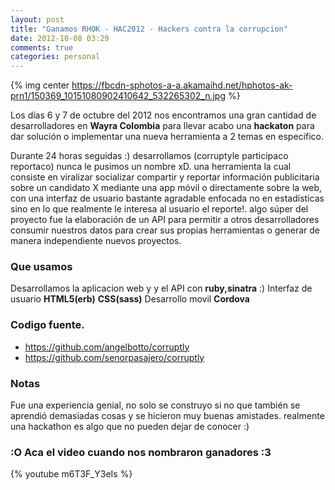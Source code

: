 ```yaml
---
layout: post
title: "Ganamos RHOK - HAC2012 - Hackers contra la corrupcion"
date: 2012-10-08 03:29
comments: true
categories: personal
---
```


{% img center https://fbcdn-sphotos-a-a.akamaihd.net/hphotos-ak-prn1/150369_10151080902410642_532265302_n.jpg %}

Los días 6 y 7 de octubre del 2012 nos encontramos una gran cantidad de desarrolladores en **Wayra Colombia** para llevar acabo una **hackaton** para dar solución o implementar una nueva herramienta a 2 temas en especifico.

Durante 24 horas seguidas :) desarrollamos (corruptyle participaco reportaco) nunca le pusimos un nombre xD. una herramienta la cual consiste en viralizar socializar compartir y reportar información publicitaria sobre un candidato X mediante una app móvil o directamente sobre la web, con una interfaz de usuario bastante agradable enfocada no en estadísticas sino en lo que realmente le interesa al usuario el reporte!. algo súper del proyecto fue la elaboración de un API para permitir a otros desarrolladores consumir nuestros datos para crear sus propias herramientas o generar de manera independiente nuevos proyectos.

<!--more-->

### Que usamos

Desarrollamos la aplicacion web y y el API con **ruby,sinatra** :)
Interfaz de usuario **HTML5(erb)** **CSS(sass)**
Desarrollo movil **Cordova**

### Codigo fuente.

+ <https://github.com/angelbotto/corruptly>
+ <https://github.com/senorpasajero/corruptly>

### Notas

Fue una experiencia genial, no solo se construyo si no que también se aprendió demasiadas cosas y se hicieron muy buenas amistades. realmente una hackathon es algo que no pueden dejar de conocer :)


### :O Aca el video cuando nos nombraron ganadores :3

{% youtube m6T3F_Y3eIs %}